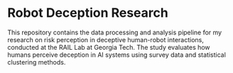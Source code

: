 # Robot Deception Research
This repository contains the data processing and analysis pipeline for my research on risk perception in deceptive human-robot interactions, conducted at the RAIL Lab at Georgia Tech. The study evaluates how humans perceive deception in AI systems using survey data and statistical clustering methods.
